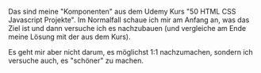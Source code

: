 Das sind meine "Komponenten" aus dem Udemy Kurs "50 HTML CSS Javascript Projekte". Im Normalfall schaue ich mir am Anfang an, was das Ziel ist und dann versuche ich es nachzubauen (und vergleiche am Ende meine Lösung mit der aus dem Kurs).

Es geht mir aber nicht darum, es möglichst 1:1 nachzumachen, sondern ich versuche auch, es "schöner" zu machen.

